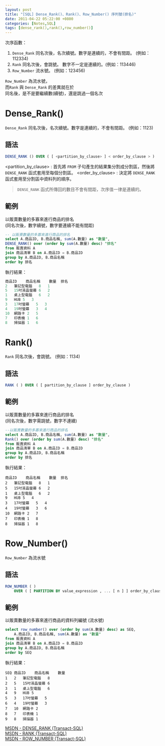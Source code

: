 ```yaml
---
layout: post
title: "[SQL] Dense_Rank()、Rank()、Row_Number() 序列號(排名)"
date: 2011-04-22 05:22:00 +0800
categories: [Notes,SQL]
tags: [dense_rank(),rank(),row_number()]
---
```


次序函數：

1. `Dense_Rank` 同名次後，名次續號。數字是連續的，不會有間距。 (例如：112334)
2. `Rank` 同名次後，會跳號。 數字不一定是連續的。(例如：113446)
3. `Row_Number` 流水號。 (例如：123456)

`Row_Number` 為流水號，     
而`Rank` 與 `Dense_Rank` 的差異就在於       
同名後，是不是要繼續數(續號)，還是跳過一個名次

# Dense_Rank()
`Dense_Rank` 同名次後，名次續號。數字是連續的，不會有間距。 (例如：1123)

## 語法

```sql
DENSE_RANK () OVER ( [ <partition_by_clause> ] < order_by_clause > )
```

<partition_by_clause>
: 首先將 `FROM` 子句產生的結果集分割成分割區，然後將 `DENSE_RANK` 函式套用至每個分割區。 
<order_by_clause>
: 決定將 `DENSE_RANK` 函式套用至分割區中資料列的順序。

> `DENSE_RANK` 函式所傳回的數目不會有間距，次序值一律是連續的。

## 範例
以販賣數量的多寡來進行商品的排名        
(同名次後，數字續號，數字要連續不能有間距)

```sql
-- 以販賣數量的多寡來進行商品的排名
select A.商品ID, B.商品名稱, sum(A.數量) as "數量",
DENSE_RANK() over (order by sum(A.數量) desc) "排名"
from 販賣資料 A
join 商品清單 B on A.商品ID = B.商品ID
group by A.商品ID, B.商品名稱
order by 排名
```

執行結果：

```sql
商品ID	商品名稱	數量	排名
2	筆記型電腦	8	1
5	15吋液晶螢幕	6	2
1	桌上型電腦	6	2
9	HUB	5	3
3	17吋螢幕	5	3
4	19吋螢幕	3	4
10	網路卡	2	5
7	印表機	1	6
8	掃描器	1	6
```


# Rank()
`Rank` 同名次後，會跳號。 (例如：1134)

## 語法
```sql
RANK ( ) OVER ( [ partition_by_clause ] order_by_clause )
```

## 範例
以販賣數量的多寡來進行商品的排名        
(同名次後，數字需跳號，數字不連續)

```sql
--以販賣數量的多寡來進行商品的排名
select A.商品ID, B.商品名稱, sum(A.數量) as "數量",
Rank() over (order by sum(A.數量) desc) "排名"
from 販賣資料 A
join 商品清單 B on A.商品ID = B.商品ID
group by A.商品ID, B.商品名稱
order by 排名
```

執行結果：

```
商品ID	商品名稱	數量	排名
2	筆記型電腦	8	1
5	15吋液晶螢幕	6	2
1	桌上型電腦	6	2
9	HUB	5	4
3	17吋螢幕	5	4
4	19吋螢幕	3	6
10	網路卡	2	7
7	印表機	1	8
8	掃描器	1	8
```

# Row_Number()
`Row_Number` 為流水號

## 語法
```sql
ROW_NUMBER ( )   
    OVER ( [ PARTITION BY value_expression , ... [ n ] ] order_by_clause )
```

## 範例
以販賣數量的多寡來進行商品的資料列編號 (流水號)

```sql
select row_number() over (order by sum(A.數量) desc) as SEQ,
    A.商品ID, B.商品名稱, sum(A.數量) as "數量"
from 販賣資料 A
join 商品清單 B on A.商品ID = B.商品ID
group by A.商品ID, B.商品名稱
order by SEQ
```

執行結果：

```
SEQ	商品ID	商品名稱	數量
1	2	筆記型電腦	8
2	5	15吋液晶螢幕	6
3	1	桌上型電腦	6
4	9	HUB	5
5	3	17吋螢幕	5
6	4	19吋螢幕	3
7	10	網路卡	2
8	7	印表機	1
9	8	掃描器	1
```

[MSDN - DENSE_RANK (Transact-SQL)](https://learn.microsoft.com/zh-tw/sql/t-sql/functions/dense-rank-transact-sql?view=sql-server-ver16)     
[MSDN - RANK (Transact-SQL)](https://learn.microsoft.com/zh-tw/sql/t-sql/functions/rank-transact-sql?view=sql-server-ver16)     
[MSDN - ROW_NUMBER (Transact-SQL)](https://learn.microsoft.com/zh-tw/sql/t-sql/functions/row-number-transact-sql?view=sql-server-ver16)
